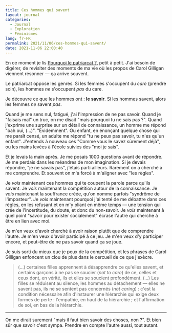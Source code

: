 ```yaml
---
title: Ces hommes qui savent
layout: journal
categories:
  - Journal
  - Exploration
  - Féminismes
lang: fr-FR
permalink: 2021/11/06/ces-hommes-qui-savent/
date: 2021-11-06 22:00:40
---
```


En ce moment je lis [Pourquoi le patriarcat ?](https://editions.flammarion.com/pourquoi-le-patriarcat/9782081494107), petit à petit. J'ai besoin de digérer, de revisiter des moments de ma vie où les propos de Carol Gilligan viennent résonner — ça arrive souvent.

Le patriarcat oppose les genres. Si les femmes s'occupent du _care_ (prendre soin), les hommes _ne_ s'occupent _pas_ du care.

Je découvre ce que les hommes ont : **le savoir**. Si les hommes savent, alors les femmes _ne_ savent _pas_.

Quand je me sens nul, fatigué, j'ai l'impression de ne pas savoir. Quand je "faisais mal" un truc, on me disait "mais pourquoi tu ne sais pas ?". Quand j'exprime une surprise sur un détail de connaissance, un homme me répond "bah oui, (…)". "Évidemment". Ou enfant, en énonçant quelque chose qui me paraît censé, un adulte me répond "tu ne peux pas savoir, tu n'es qu'un enfant". J'entends à nouveau ces "Comme vous le savez sûrement déjà", ou les mains levées à l'école suivies des "moi je sais".

Et je levais la main après. Je me posais 1000 questions avant de répondre. Je me perdais dans les méandres de mon imagination. Si je devais répondre, "je ne savais pas", j'étais parti ailleurs. Rarement on a cherché à me comprendre. Et souvent on m'a forcé à m'aligner avec "les règles".

Je _vois_ maintenant ces hommes qui te coupent la parole parce qu'ils savent.
Je _vois_ maintenant la compétition autour de la connaissance.
Je _vois_ maintenant la souffrance créée, qu'on nomme parfois "syndrôme de l'imposteur".
Je _vois_ maintenant pourquoi j'ai tenté de me débattre dans ces règles, en les refusant et en m'y pliant en même temps — une tension qui crée de l'incertitude, du doute, et donc du non-savoir.
Je _vois_ maintenant à quel point "savoir pour exister socialement" écrase l'autre qui cherche à être en lien avec moi.

Je m'en veux d'avoir cherché à avoir raison plutôt que de comprendre l'autre. Je m'en veux d'avoir participé à ce jeu. Je m'en veux d'y participer encore, et peut-être de ne pas savoir quand ça se joue.

Je suis sorti du mieux que je peux de la compétition, et les phrases de Carol Gilligan enfoncent un clou de plus dans le cercueil de ce que j'exècre.

> (…) certaines filles apprennent à désapprendre ce qu'elles savent, et certains garçons à ne pas se soucier (_not to care_) de ce, celles et ceux dont, en vérité, ils et elles se soucient profondément.
> (…)
> Les filles se réduisent au silence, les hommes au détachement — elles ne savent pas, ils ne se sentent pas concernés (_not caring_) : c'est la condition nécessaire afin d'instaurer une hiérarchie qui exige deux formes de perte : l'empathie, en haut de la hiérarchie ; et l'affirmation de soi, en bas de la hiérarchie.

---

On me dirait surement "mais il faut bien savoir des choses, non ?". Et bien sûr que savoir c'est sympa. Prendre en compte l'autre aussi, tout autant.